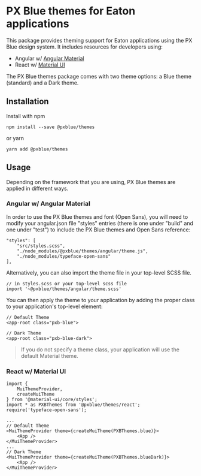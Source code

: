 # PX Blue themes for Eaton applications
This package provides theming support for Eaton applications using the PX Blue design system. It includes resources for developers using:
* Angular w/ [Angular Material](https://www.npmjs.com/package/@angular/material)
* React w/ [Material UI](https://www.npmjs.com/package/@material-ui/core)

The PX Blue themes package comes with two theme options: a Blue theme (standard) and a Dark theme.

## Installation
Install with npm
```
npm install --save @pxblue/themes
```
or yarn
```
yarn add @pxblue/themes
```

## Usage
Depending on the framework that you are using, PX Blue themes are applied in different ways.

### Angular w/ Angular Material
In order to use the PX Blue themes and font (Open Sans), you will need to modify your angular.json file "styles" entries (there is one under "build" and one under "test") to include the PX Blue themes and Open Sans reference:
```
"styles": [
    "src/styles.scss",
    "./node_modules/@pxblue/themes/angular/theme.js",
    "./node_modules/typeface-open-sans"
],
```

Alternatively, you can also import the theme file in your top-level SCSS file.
```
// in styles.scss or your top-level scss file
import '~@pxblue/themes/angular/theme.scss'
```

You can then apply the theme to your application by adding the proper class to your application's top-level element:
```
// Default Theme
<app-root class="pxb-blue">

// Dark Theme
<app-root class="pxb-blue-dark">
```
> If you do not specify a theme class, your application will use the default Material theme.

### React w/ Material UI
```
import { 
    MuiThemeProvider, 
    createMuiTheme 
} from '@material-ui/core/styles';
import * as PXBThemes from '@pxblue/themes/react';
require('typeface-open-sans');

...
// Default Theme
<MuiThemeProvider theme={createMuiTheme(PXBThemes.blue)}>
    <App />
</MuiThemeProvider>
...
// Dark Theme
<MuiThemeProvider theme={createMuiTheme(PXBThemes.blueDark)}>
    <App />
</MuiThemeProvider>
```
